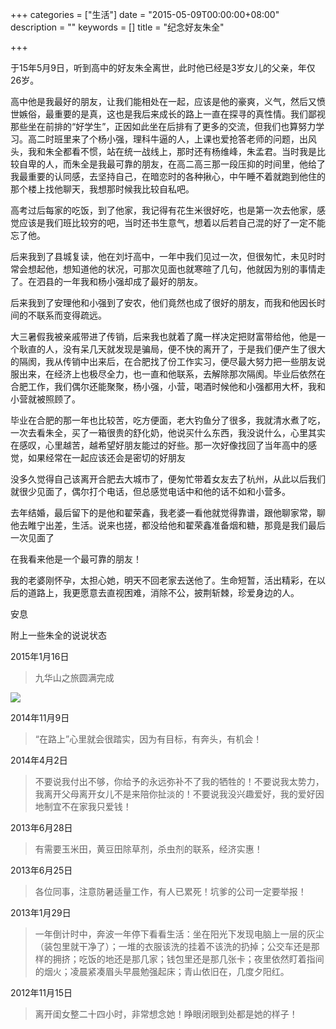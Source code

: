+++
categories = ["生活"]
date = "2015-05-09T00:00:00+08:00"
description = ""
keywords = []
title = "纪念好友朱全"

+++


于15年5月9日，听到高中的好友朱全离世，此时他已经是3岁女儿的父亲，年仅26岁。

高中他是我最好的朋友，让我们能相处在一起，应该是他的豪爽，义气，然后又愤世嫉俗，最重要的是真，这也是我后来成长的路上一直在探寻的真性情。我们鄙视那些坐在前排的“好学生”，正因如此坐在后排有了更多的交流，但我们也算努力学习。高二时班里来了个杨小强，理科牛逼的人，上课也爱抢答老师的问题，出风头，我和朱全都看不惯，站在统一战线上，那时还有杨维峰，朱孟君。当时我是比较自卑的人，而朱全是我最可靠的朋友，在高二高三那一段压抑的时间里，他给了我最重要的认同感，去坚持自己，在暗恋时的各种揪心，中午睡不着就跑到他住的那个楼上找他聊天，我想那时候我比较自私吧。

高考过后每家的吃饭，到了他家，我记得有花生米很好吃，也是第一次去他家，感觉应该是我们班比较穷的吧，当时还书生意气，想着以后若自己混的好了一定不能忘了他。

后来我到了县城复读，他在刘圩高中，一年中我们见过一次，但很匆忙，未见时时常会想起他，想知道他的状况，可那次见面也就寒暄了几句，他就因为别的事情走了。在泗县的一年我和杨小强却成了最好的朋友。

后来我到了安理他和小强到了安农，他们竟然也成了很好的朋友，而我和他因长时间的不联系而变得疏远。
<!--more-->
大三暑假我被亲戚带进了传销，后来我也就着了魔一样决定把财富带给他，他是一个耿直的人，没有呆几天就发现是骗局，便不快的离开了，于是我们便产生了很大的隔阂，我从传销中出来后，在合肥找了份工作实习，便尽最大努力把一些朋友说服出来，在经济上也极尽全力，也一直和他联系，去解除那次隔阂。毕业后依然在合肥工作，我们偶尔还能聚聚，杨小强，小营，喝酒时候他和小强都用大杯，我和小营就被照顾了。

毕业在合肥的那一年也比较苦，吃方便面，老大钓鱼分了很多，我就清水煮了吃，一次去看朱全，买了一箱很贵的舒化奶，他说买什么东西，我没说什么，心里其实在感叹，心里越苦，越希望好朋友能过的好些。那一次好像找回了当年高中的感觉，如果经常在一起应该还会是密切的好朋友

没多久觉得自己该离开合肥去大城市了，便匆忙带着女友去了杭州，从此以后我们就很少见面了，偶尔打个电话，但总感觉电话中和他的话不如和小营多。

去年结婚，最后留下的是他和翟荣鑫，我老婆一看他就觉得靠谱，跟他聊家常，聊他去睢宁出差，生活。说来也搓，都没给他和翟荣鑫准备烟和糖，那竟是我们最后一次见面了

在我看来他是一个最可靠的朋友！

我的老婆刚怀孕，太担心她，明天不回老家去送他了。生命短暂，活出精彩，在以后的道路上，我更愿意去直视困难，消除不公，披荆斩棘，珍爱身边的人。

安息


附上一些朱全的说说状态

2015年1月16日

>九华山之旅圆满完成

![](/images/life/xiaoquan.jpg)


2014年11月9日

>“在路上”心里就会很踏实，因为有目标，有奔头，有机会！

2014年4月2日

>不要说我付出不够，你给予的永远弥补不了我的牺牲的！不要说我太势力，我离开父母离开女儿不是来陪你扯淡的！不要说我没兴趣爱好，我的爱好因地制宜不在家我只爱钱！

2013年6月28日

>有需要玉米田，黄豆田除草剂，杀虫剂的联系，经济实惠！


2013年6月25日

>各位同事，注意防暑适量工作，有人已累死！坑爹的公司一定要举报！


2013年1月29日

>一年倒计时中，奔波一年停下看看生活：坐在阳光下发现电脑上一层的灰尘（装包里就干净了）；一堆的衣服该洗的挂着不该洗的扔掉；公交车还是那样的拥挤；吃饭的地还是那几家；钱包里还是那几张卡；夜里依然盯着指间的烟火；凌晨紧凑眉头早晨勉强起床；青山依旧在，几度夕阳红。

2012年11月15日

>离开闺女整二十四小时，非常想念她！睁眼闭眼到处都是她的样子！
